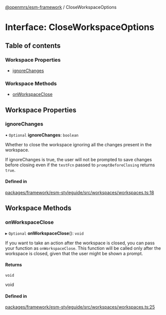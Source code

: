 [@openmrs/esm-framework](../API.md) / CloseWorkspaceOptions

# Interface: CloseWorkspaceOptions

## Table of contents

### Workspace Properties

- [ignoreChanges](CloseWorkspaceOptions.md#ignorechanges)

### Workspace Methods

- [onWorkspaceClose](CloseWorkspaceOptions.md#onworkspaceclose)

## Workspace Properties

### ignoreChanges

• `Optional` **ignoreChanges**: `boolean`

Whether to close the workspace ignoring all the changes present in the workspace.

If ignoreChanges is true, the user will not be prompted to save changes before closing
even if the `testFcn` passed to `promptBeforeClosing` returns `true`.

#### Defined in

[packages/framework/esm-styleguide/src/workspaces/workspaces.ts:18](https://github.com/openmrs/openmrs-esm-core/blob/main/packages/framework/esm-styleguide/src/workspaces/workspaces.ts#L18)

## Workspace Methods

### onWorkspaceClose

▸ `Optional` **onWorkspaceClose**(): `void`

If you want to take an action after the workspace is closed, you can pass your function as
`onWorkspaceClose`. This function will be called only after the workspace is closed, given
that the user might be shown a prompt.

#### Returns

`void`

void

#### Defined in

[packages/framework/esm-styleguide/src/workspaces/workspaces.ts:25](https://github.com/openmrs/openmrs-esm-core/blob/main/packages/framework/esm-styleguide/src/workspaces/workspaces.ts#L25)
